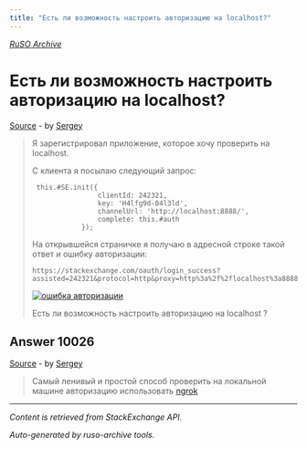 ```yaml
---
title: "Есть ли возможность настроить авторизацию на localhost?"
---
```

<p><i><a href="https://github.com/MSDN-WhiteKnight/ruso-archive/">RuSO Archive</a></i></p>
<h1>Есть ли возможность настроить авторизацию на localhost?</h1>
<p><a href="https://ru.meta.stackoverflow.com/questions/10004/%d0%95%d1%81%d1%82%d1%8c-%d0%bb%d0%b8-%d0%b2%d0%be%d0%b7%d0%bc%d0%be%d0%b6%d0%bd%d0%be%d1%81%d1%82%d1%8c-%d0%bd%d0%b0%d1%81%d1%82%d1%80%d0%be%d0%b8%d1%82%d1%8c-%d0%b0%d0%b2%d1%82%d0%be%d1%80%d0%b8%d0%b7%d0%b0%d1%86%d0%b8%d1%8e-%d0%bd%d0%b0-localhost">Source</a> - by <a href="https://ru.meta.stackoverflow.com/users/272171/sergey">Sergey</a></p>
<blockquote>
<p>Я зарегистрировал приложение, которое хочу проверить на localhost.</p>

<p>С клиента я посылаю следующий запрос:</p>

<pre><code> this.#SE.init({
                clientId: 242321,
                key: 'H4lfg9d-04l3ld',
                channelUrl: 'http://localhost:8888/',
                complete: this.#auth
            });
</code></pre>

<p>На открывшейся страничке я получаю в адресной строке такой ответ
и ошибку авторизации:</p>

<pre><code>https://stackexchange.com/oauth/login_success?assisted=242321&amp;protocol=http&amp;proxy=http%3a%2f%2flocalhost%3a8888%2f#access_token=27(9S5TYEy*Uo6Osm0(9Pg))&amp;expires=86400&amp;state=2
</code></pre>

<p><a href="https://i.stack.imgur.com/v5qgE.png" rel="nofollow noreferrer"><img src="https://i.stack.imgur.com/v5qgE.png" alt="ошибка авторизации"></a></p>

<p>Есть ли возможность настроить авторизацию на localhost ?</p>

</blockquote>
<h2>Answer 10026</h2>
<p><a href="https://ru.meta.stackoverflow.com/a/10026/">Source</a> - by <a href="https://ru.meta.stackoverflow.com/users/272171/sergey">Sergey</a></p>
<blockquote>
<p>Самый ленивый и простой способ проверить на локальной машине авторизацию использовать  <a href="https://ngrok.com/" rel="nofollow noreferrer">ngrok</a> </p>

</blockquote>
<hr/>
<p><i>Content is retrieved from StackExchange API. </i></p>
<p><i>Auto-generated by ruso-archive tools. </i></p>
